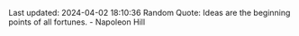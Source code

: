 Last updated: 2024-04-02 18:10:36
Random Quote: Ideas are the beginning points of all fortunes. - Napoleon Hill